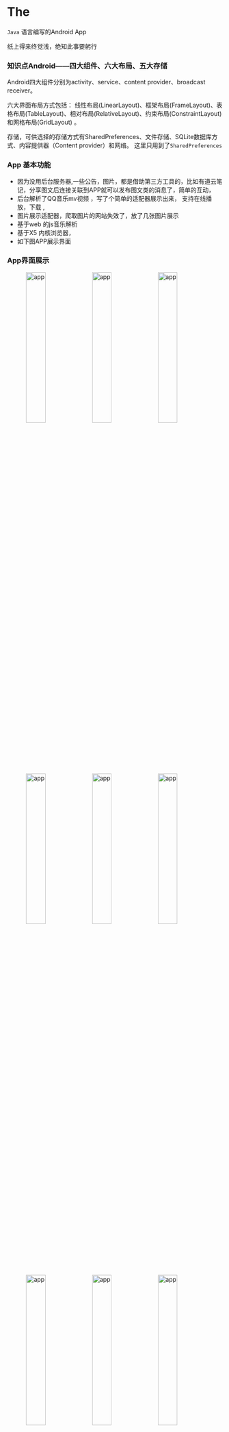 # The
 `Java` 语言编写的Android App
 
 纸上得来终觉浅，绝知此事要躬行
 
### 知识点Android——四大组件、六大布局、五大存储

Android四大组件分别为activity、service、content provider、broadcast receiver。

六大界面布局方式包括： 线性布局(LinearLayout)、框架布局(FrameLayout)、表格布局(TableLayout)、相对布局(RelativeLayout)、约束布局(ConstraintLayout)和网格布局(GridLayout) 。

存储，可供选择的存储方式有SharedPreferences、文件存储、SQLite数据库方式、内容提供器（Content provider）和网络。 这里只用到了`SharedPreferences`
 
 ### App 基本功能
 - 因为没用后台服务器,一些公告，图片，都是借助第三方工具的，比如有道云笔记，分享图文后连接关联到APP就可以发布图文类的消息了，简单的互动，
 - 后台解析了QQ音乐mv视频 ，写了个简单的适配器展示出来， 支持在线播放，下载 ,
 - 图片展示适配器，爬取图片的网站失效了，放了几张图片展示
 - 基于web 的js音乐解析
 - 基于X5 内核浏览器，
 - 如下图APP展示界面


### App界面展示

<img align="right" src="https://naiop.github.io/images/the/app1.png" alt="app" width="30%" />
<img align="right" src="https://naiop.github.io/images/the/app2.png" alt="app" width="30%" />
<img align="right" src="https://naiop.github.io/images/the/app3.png" alt="app" width="30%" />
<img align="right" src="https://naiop.github.io/images/the/app4.png" alt="app" width="30%" />
<img align="right" src="https://naiop.github.io/images/the/app5.png" alt="app" width="30%"/>
<img align="right" src="https://naiop.github.io/images/the/app6.png" alt="app" width="30%" />
<img align="right" src="https://naiop.github.io/images/the/app7.png" alt="app" width="30%"/>
<img align="right" src="https://naiop.github.io/images/the/app8.png" alt="app" width="30%" />
<img align="right" src="https://naiop.github.io/images/the/app9.png" alt="app" width="30%" />

